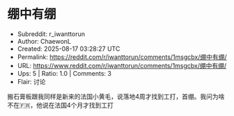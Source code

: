 # 绷中有绷

- Subreddit: r_iwanttorun
- Author: ChaewonL
- Created: 2025-08-17 03:28:27 UTC
- Permalink: https://reddit.com/r/iwanttorun/comments/1msgcbx/绷中有绷/
- URL: https://www.reddit.com/r/iwanttorun/comments/1msgcbx/绷中有绷/
- Ups: 5 | Ratio: 1.0 | Comments: 3
- Flair: 讨论


搬石膏板跟我同样是新来的法国小黄毛，说落地4周才找到工打，首绷。我问为啥不在🇫🇷，他说在法国4个月才找到工打

